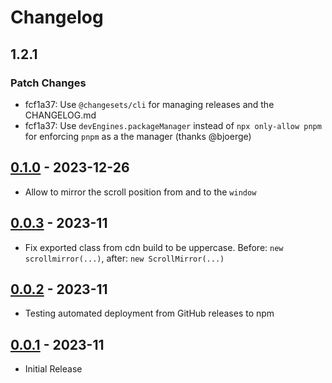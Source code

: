# Changelog

## 1.2.1

### Patch Changes

- fcf1a37: Use `@changesets/cli` for managing releases and the CHANGELOG.md
- fcf1a37: Use `devEngines.packageManager` instead of `npx only-allow pnpm` for enforcing `pnpm` as a the manager (thanks @bjoerge)

## [0.1.0] - 2023-12-26

- Allow to mirror the scroll position from and to the `window`

## [0.0.3] - 2023-11

- Fix exported class from cdn build to be uppercase. Before: `new scrollmirror(...)`, after: `new ScrollMirror(...)`

## [0.0.2] - 2023-11

- Testing automated deployment from GitHub releases to npm

## [0.0.1] - 2023-11

- Initial Release

[0.1.0]: https://github.com/swup/fragment-plugin/releases/tag/0.1.0
[0.0.3]: https://github.com/swup/fragment-plugin/releases/tag/0.0.3
[0.0.2]: https://github.com/swup/fragment-plugin/releases/tag/0.0.2
[0.0.1]: https://github.com/swup/fragment-plugin/releases/tag/0.0.1
